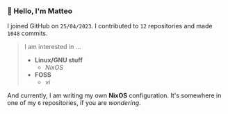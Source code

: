 ### 👋 Hello, I'm Matteo

I joined GitHub on `25/04/2023`.
I contributed to `12` repositories and made `1048` commits.

> I am interested in ...
> 
> - **Linux/GNU stuff**
>     - *NixOS*
> - **FOSS**
>   - *vi*

And currently, I am writing my own **NixOS** configuration. It's somewhere in one of my `6` repositories, if you are *wondering*.

